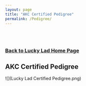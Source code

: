 ```yaml
---
layout: page
title: "AKC Certified Pedigree"
permalink: /Pedigree/
---
```

<br />
<br />
<h3>
<a href="https://ryancaseymba.github.io/LuckyLad/">Back to Lucky Lad Home Page</a>
</h3>

## AKC Certified Pedigree

![](Lucky Lad Certified Pedigree.png)


